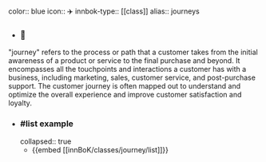 color:: blue
icon:: ✈️
innbok-type:: [[class]]
alias:: journeys

- ### 🔖 
"journey" refers to the process or path that a customer takes from the initial awareness of a product or service to the final purchase and beyond. It encompasses all the touchpoints and interactions a customer has with a business, including marketing, sales, customer service, and post-purchase support. The customer journey is often mapped out to understand and optimize the overall experience and improve customer satisfaction and loyalty.
- ### #list example
  collapsed:: true
  - {{embed [[innBoK/classes/journey/list]]}}



